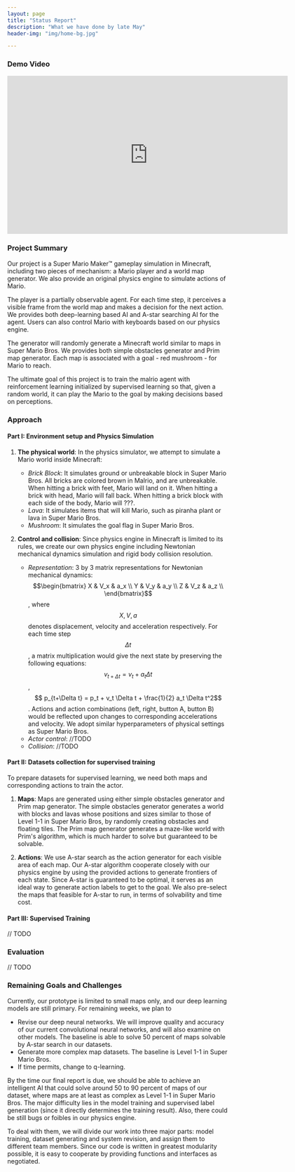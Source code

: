```yaml
---
layout: page
title: "Status Report"
description: "What we have done by late May"
header-img: "img/home-bg.jpg"

---
```


### Demo Video
<iframe src="https://www.youtube.com/embed/31aoE43Ke2g" width="640" height="360" frameborder="0" allowfullscreen></iframe>

### Project Summary

Our project is a Super Mario Maker™ gameplay simulation in Minecraft, including two pieces of mechanism: a Mario player and a world map generator. We also provide an original physics engine to simulate actions of Mario.

The player is a partially observable agent. For each time step, it perceives a visible frame from the world map and makes a decision for the next action. We provides both deep-learning based AI and A-star searching AI for the agent. Users can also control Mario with keyboards based on our physics engine.

The generator will randomly generate a Minecraft world similar to maps in Super Mario Bros. We provides both simple obstacles generator and Prim map generator. Each map is associated with a goal - red mushroom - for Mario to reach.

The ultimate goal of this project is to train the malrio agent with reinforcement learning initialized by supervised learning so that, given a random world, it can play the Mario to the goal by making decisions based on perceptions.

### Approach

#### Part I: Environment setup and Physics Simulation

1. __The physical world__: In the physics simulator, we attempt to simulate a Mario world inside Minecraft:
    - _Brick Block_: It simulates ground or unbreakable block in Super Mario Bros. All bricks are colored brown in Malrio, and are unbreakable. When hitting a brick with feet, Mario will land on it. When hitting a brick with head, Mario will fall back. When hitting a brick block with each side of the body, Mario will ???.
    - _Lava_: It simulates items that will kill Mario, such as piranha plant or lava in Super Mario Bros.
    - _Mushroom_: It simulates the goal flag in Super Mario Bros.

2. __Control and collision__: Since physics engine in Minecraft is limited to its rules, we create our own physics engine including Newtonian mechanical dynamics simulation and rigid body collision resolution.
    - _Representation_: 3 by 3 matrix representations for Newtonian mechanical dynamics:
    $$\begin{bmatrix}
        X & V_x & a_x \\
        Y & V_y & a_y \\
        Z & V_z & a_z \\
    \end{bmatrix}$$, where $$X, V, a$$ denotes displacement, velocity and acceleration respectively. For each time step $$\Delta t$$, a matrix multiplication would give the next state by preserving the following equations: $$ v_{t+\Delta t} = v_t + a_t \Delta t$$, $$ p_{t+\Delta t} = p_t + v_t \Delta t + \frac{1}{2} a_t \Delta t^2$$. Actions and action combinations (left, right, button A, button B) would be reflected upon changes to corresponding accelerations and velocity. We adopt similar hyperparameters of physical settings as Super Mario Bros.
    - _Actor control_: //TODO
    - _Collision_: //TODO

#### Part II: Datasets collection for supervised training

To prepare datasets for supervised learning, we need both maps and corresponding actions to train the actor.

1. __Maps__: Maps are generated using either simple obstacles generator and Prim map generator. The simple obstacles generator generates a world with blocks and lavas whose positions and sizes similar to those of Level 1-1 in Super Mario Bros, by randomly creating obstacles and floating tiles. The Prim map generator generates a maze-like world with Prim's algorithm, which is much harder to solve but guaranteed to be solvable.

2. __Actions__: We use A-star search as the action generator for each visible area of each map. Our A-star algorithm cooperate closely with our physics engine by using the provided actions to generate frontiers of each state. Since A-star is guaranteed to be optimal, it serves as an ideal way to generate action labels to get to the goal. We also pre-select the maps that feasible for A-star to run, in terms of solvability and time cost.

#### Part III: Supervised Training
// TODO

### Evaluation
// TODO

### Remaining Goals and Challenges
Currently, our prototype is limited to small maps only, and our deep learning models are still primary. For remaining weeks, we plan to

- Revise our deep neural networks. We will improve quality and accuracy of our current convolutional neural networks, and will also examine on other models. The baseline is able to solve 50 percent of maps solvable by A-star search in our datasets.
- Generate more complex map datasets. The baseline is Level 1-1 in Super Mario Bros.
- If time permits, change to q-learning.

By the time our final report is due, we should be able to achieve an intelligent AI that could solve around 50 to 90 percent of maps of our dataset, where maps are at least as complex as Level 1-1 in Super Mario Bros. The major difficulty lies in the model training and supervised label generation (since it directly determines the training result). Also, there could be still bugs or foibles in our physics engine.

To deal with them, we will divide our work into three major parts: model training, dataset generating and system revision, and assign them to different team members. Since our code is written in greatest modularity possible, it is easy to cooperate by providing functions and interfaces as negotiated.
